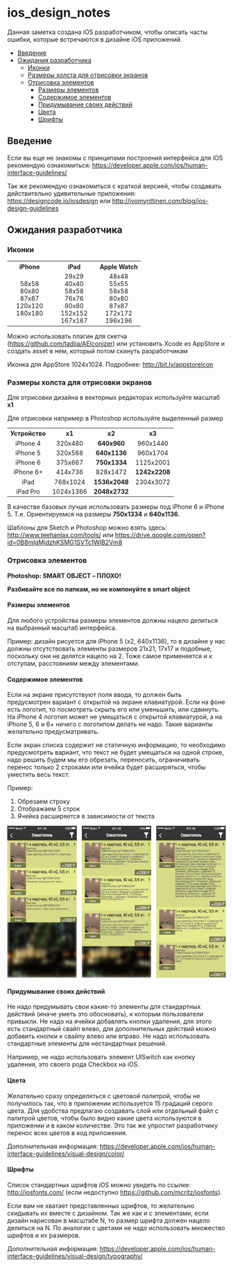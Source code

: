 # ios_design_notes

Данная заметка создана iOS разработчиком, чтобы описать часты ошибки, которые встречаются в дизайне iOS приложений.

- [Введение](#Введение)
- [Ожидания разработчика](#Ожидания-разработчика)
  - [Иконки](#Иконки)
  - [Размеры холста для отрисовки экранов](#Размеры-холста-для-отрисовки-экранов)
  - [Отрисовка элементов](#Отрисовка-элементов)
    - [Размеры элементов](#Размеры-элементов)
    - [Содержимое элементов](#Содержимое-элементов)
    - [Придумывание своих действий](#Придумывание-своих-действий)
    - [Цвета](#Цвета)
    - [Шрифты](#Шрифты)

## Введение
Если вы еще не знакомы с принципами построения интерфейса для iOS рекомендую ознакомиться: https://developer.apple.com/ios/human-interface-guidelines/

Так же рекомендую ознакомиться с краткой версией, чтобы создавать действительно удивительные приложения: https://designcode.io/iosdesign или http://ivomynttinen.com/blog/ios-design-guidelines

## Ожидания разработчика
### Иконки

<table width="100%" >
  <tbody>
    <tr>
      <th width="33%">iPhone</td>
      <th width="33%">iPad</td>
      <th width="33%">Apple Watch</td>
    </tr>
    <tr>
      <td width="33%" align="center"> 58x58<br>80x80<br>87x87<br>120x120<br>180x180 </td>
      <td width="33%" align="center"> 29x29<br>40x40<br>58x58<br>76x76<br>80x80<br>152x152<br>167x167 </td>
      <td width="33%" align="center"> 48x48<br>55x55<br>58x58<br>80x80<br>87x87<br>172x172<br>196x196 </td>
    </tr>
  </tbody>
</table>

Можно использовать плагин для скетча (https://github.com/tadija/AEIconizer) или установить Xcode из AppStore и создать asset в нем, который потом скинуть разработчикам

Иконка для AppStore 1024x1024. Подробнее: http://bit.ly/appstoreicon

### Размеры холста для отрисовки экранов

Для отрисовки дизайна в векторных редакторах используйте масштаб **x1**

Для отрисовки например в Photoshop используйте выделенный размер
<table width="100%" >
  <tr>
    <th width="25%">Устройство</td>
    <th width="25%">x1</td>
    <th width="25%">x2</td>
    <th width="25%">x3</td>
  </tr>
  <tr>
    <td width="25%" align="center">iPhone 4</td>
    <td width="25%" align="center">320x480</td>
    <td width="25%" align="center"><strong>640x960</strong></td>
    <td width="25%" align="center">960x1440</td>
  </tr>
  <tr>
    <td width="25%" align="center">iPhone 5</td>
    <td width="25%" align="center">320x568</td>
    <td width="25%" align="center"><strong>640x1136</strong></td>
    <td width="25%" align="center">960x1704</td>
  </tr>
  <tr>
    <td width="25%" align="center">iPhone 6</td>
    <td width="25%" align="center">375x667</td>
    <td width="25%" align="center"><strong>750x1334</strong></td>
    <td width="25%" align="center">1125x2001</td>
  </tr>
  <tr>
    <td width="25%" align="center">iPhone 6+</td>
    <td width="25%" align="center">414x736</td>
    <td width="25%" align="center">828x1472</td>
    <td width="25%" align="center"><strong>1242x2208</strong></td>
  </tr>
  <tr>
    <td width="25%" align="center">iPad</td>
    <td width="25%" align="center">768x1024</td>
    <td width="25%" align="center"><strong>1536x2048</strong></td>
    <td width="25%" align="center">2304x3072</td>
  </tr>
  <tr>
    <td width="25%" align="center">iPad Pro</td>
    <td width="25%" align="center">1024x1366</td>
    <td width="25%" align="center"><strong>2048x2732</strong></td>
    <td width="25%" align="center"></td>
  </tr>
</table>

В качестве базовых лучше использовать размеры под iPhone 6 и iPhone 5. Т.е. Ориентируемся на размеры **750x1334** и **640x1136**.

Шаблоны для Sketch и Photoshop можно взять здесь: http://www.teehanlax.com/tools/ или https://drive.google.com/open?id=0B8mlqMjdzhKSMG1SVTc1WlB2Vm8

### Отрисовка элементов
**Photoshop: SMART OBJECT – ПЛОХО!**

**Разбивайте все по папкам, но не компонуйте в smart object**

#### Размеры элементов
Для любого устройства размеры элементов должны нацело делиться на выбранный масштаб интерфейса.

Пример: дизайн рисуется для iPhone 5 (x2, 640x1136), то в дизайне у нас должны отсутствовать элементы размеров 21х21, 17х17 и подобные, поскольку они не делятся нацело на 2. Тоже самое применяется и к отступам, расстояниям между элементами.

#### Содержимое элементов
Если на экране присутствуют поля ввода, то должен быть предусмотрен вариант с открытой на экране клавиатурой. Если на фоне есть логотип, то посмотреть скрыть его или уменьшить, или сдвинуть. На iPhone 4 логотип может не умещаться с открытой клавиатурой, а на iPhone 5, 6 и 6+ ничего с логотипом делать не надо. Такие варианты желательно предусматривать.

Если экран списка содержит не статичную информацию, то необходимо предусмотреть вариант, что текст не будет умещаться на одной строке, надо решить будем мы его обрезать, переносить, ограничивать перенос только 2 строками или ячейка будет расширяться, чтобы уместить весь текст.

Пример:
  1. Обрезаем строку
  2. Отображаем 5 строк
  3. Ячейка расширяется в зависимости от текста

<p align="center">
<a href="assets/cells_example.png"><img src="assets/cells_example.png" height="350"></a>
</p>

#### Придумывание своих действий
Не надо придумывать свои какие-то элементы для стандартных действий (иначе уметь это обосновать), к которым пользователи привыкли. Не надо на ячейки добавлять кнопки удаления, для этого есть стандартный свайп влево, для дополнительных действий можно добавить кнопки к свайпу влево или вправо. Не надо использовать стандартные элементы для нестандартных решений.

Например, не надо использовать элемент UISwitch как кнопку удаления, это своего рода Checkbox на iOS.

#### Цвета
Желательно сразу определяться с цветовой палитрой, чтобы не получилось так, что в приложении используется 15 градаций серого цвета. Для удобства предлагаю создавать слой или отдельный файл с палитрой цветов, чтобы было видно какие цвета используются в приложении и в каком количестве. Это так же упростит разработчику перенос всех цветов в код приложения.

Дополнительная информация: https://developer.apple.com/ios/human-interface-guidelines/visual-design/color/

#### Шрифты
Список стандартных шрифтов iOS можно увидеть по ссылке: http://iosfonts.com/ (если недоступно https://github.com/mcritz/iosfonts).

Если вам не хватает представленных шрифтов, то желательно скидывать их вместе с дизайном. Так же как и с элементами, если дизайн нарисован в масштабе N, то размер шрифта должен нацело делиться на N. По аналогии с цветами не надо использовать множество шрифтов и их размеров.

Дополнительная информация: https://developer.apple.com/ios/human-interface-guidelines/visual-design/typography/
